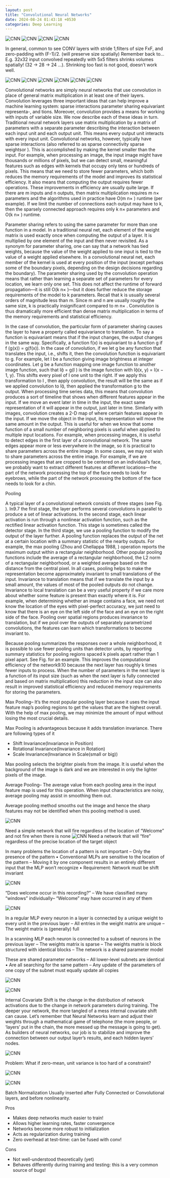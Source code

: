 ```yaml
---
layout: post
title: "Convolutional Neural Networks"
date: 2024-08-24 01:43:18 +0530
categories: Deep Learning
---
```




![CNN](/assets/CNN_1.jpg)
![CNN](/assets/CNN_2.jpg)
![CNN](/assets/CNN_3.jpg)
![CNN](/assets/CNN_4.jpg)

In general, common to see CONV layers with stride 1,filters of size FxF, and zero-padding with (F-1)/2. (will
preserve size spatially)
Remember back to… E.g. 32x32 input convolved repeatedly with 5x5 filters shrinks volumes spatially!
(32 -> 28 -> 24 ...). Shrinking too fast is not good, doesn’t work well.

![CNN](/assets/CNN_5.jpg)
![CNN](/assets/CNN_6.jpg)
![CNN](/assets/CNN_7.jpg)
![CNN](/assets/CNN_8.jpg)
![CNN](/assets/CNN_9.jpg)
![CNN](/assets/CNN_10.jpg)

Convolutional networks are simply neural networks that use convolution in place of general matrix multiplication in at least one of 
their layers.
Convolution leverages three important ideas that can help improve a machine
learning system: sparse interactions parameter sharing equivariant representa-, and
tions. Moreover, convolution provides a means for working with inputs of variable
size. We now describe each of these ideas in turn.
Traditional neural network layers use matrix multiplication by a matrix of
parameters with a separate parameter describing the interaction between each
input unit and each output unit. This means every output unit interacts with every
input unit. Convolutional networks, however, typically have sparse interactions
(also referred to as sparse connectivity sparse weightsor ). This is accomplished by
making the kernel smaller than the input. For example, when processing an image,
the input image might have thousands or millions of pixels, but we can detect small,
meaningful features such as edges with kernels that occupy only tens or hundreds of
pixels. This means that we need to store fewer parameters, which both reduces the
memory requirements of the model and improves its statistical efficiency. It also
means that computing the output requires fewer operations. These improvements
in efficiency are usually quite large. If there are m inputs and n outputs, then
matrix multiplication requires m n× parameters and the algorithms used in practice
have O(m n× ) runtime (per example). If we limit the number of connections
each output may have to k, then the sparsely connected approach requires only
k n× parameters and O(k n× ) runtime.

Parameter sharing refers to using the same parameter for more than one
function in a model. In a traditional neural net, each element of the weight matrix
is used exactly once when computing the output of a layer. It is multiplied by one
element of the input and then never revisited. As a synonym for parameter sharing,
one can say that a network has tied weights, because the value of the weight applied
to one input is tied to the value of a weight applied elsewhere. In a convolutional
neural net, each member of the kernel is used at every position of the input (except
perhaps some of the boundary pixels, depending on the design decisions regarding
the boundary). The parameter sharing used by the convolution operation means
that rather than learning a separate set of parameters for every location, we learn
only one set. This does not affect the runtime of forward propagation—it is still
O(k n× )—but it does further reduce the storage requirements of the model to
k parameters. Recall that k is usually several orders of magnitude less than m.
Since m and n are usually roughly the same size, k is practically insignificant
compared to m n× . Convolution is thus dramatically more efficient than dense
matrix multiplication in terms of the memory requirements and statistical efficiency.

In the case of convolution, the particular form of parameter sharing causes the
layer to have a property called equivariance to translation. To say a function is
equivariant means that if the input changes, the output changes in the same way.
Specifically, a function f(x) is equivariant to a function g if f (g(x)) = g(f(x)).
In the case of convolution, if we let g be any function that translates the input,
i.e., shifts it, then the convolution function is equivariant to g. For example, let I
be a function giving image brightness at integer coordinates. Let g be a function
mapping one image function to another image function, such that I = g(I ) is
the image function with I(x, y) = I(x − 1, y). This shifts every pixel of I one
unit to the right. If we apply this transformation to I , then apply convolution,
the result will be the same as if we applied convolution to I, then applied the
transformation g to the output. When processing time series data, this means
that convolution produces a sort of timeline that shows when different features
appear in the input. If we move an event later in time in the input, the exact
same representation of it will appear in the output, just later in time. Similarly
with images, convolution creates a 2-D map of where certain features appear in
the input. If we move the object in the input, its representation will move the
same amount in the output. This is useful for when we know that some function
of a small number of neighboring pixels is useful when applied to multiple input
locations. For example, when processing images, it is useful to detect edges in
the first layer of a convolutional network. The same edges appear more or less
everywhere in the image, so it is practical to share parameters across the entire
image. In some cases, we may not wish to share parameters across the entire
image. For example, if we are processing images that are cropped to be centered
on an individual’s face, we probably want to extract different features at different
locations—the part of the network processing the top of the face needs to look for
eyebrows, while the part of the network processing the bottom of the face needs to
look for a chin.

Pooling

A typical layer of a convolutional network consists of three stages (see Fig. ). In9.7
the first stage, the layer performs several convolutions in parallel to produce a set
of linear activations. In the second stage, each linear activation is run through a
nonlinear activation function, such as the rectified linear activation function. This
stage is sometimes called the detector stage. In the third stage, we use a pooling
function to modify the output of the layer further.
A pooling function replaces the output of the net at a certain location with
a summary statistic of the nearby outputs. For example, the max pooling (Zhou
and Chellappa 1988, ) operation reports the maximum output within a rectangular
neighborhood. Other popular pooling functions include the average of a rectangular
neighborhood, the L2 norm of a rectangular neighborhood, or a weighted average
based on the distance from the central pixel.
In all cases, pooling helps to make the representation become approximately
invariant to small translations of the input. Invariance to translation means that if
we translate the input by a small amount, the values of most of the pooled outputs
do not change.
Invariance to local translation can be a very useful property if we care more about
whether some feature is present than exactly where it is. For example,
when determining whether an image contains a face, we need not know the location
of the eyes with pixel-perfect accuracy, we just need to know that there is an eye on
the left side of the face and an eye on the right side of the face.
Pooling over spatial regions produces invariance to translation, but if we pool
over the outputs of separately parametrized convolutions, the features can learn
which transformations to become invariant to.

Because pooling summarizes the responses over a whole neighborhood, it is
possible to use fewer pooling units than detector units, by reporting summary
statistics for pooling regions spaced k pixels apart rather than 1 pixel apart. See
Fig. for an example. This improves the computational efficiency of the network9.10
because the next layer has roughly k times fewer inputs to process. When the
number of parameters in the next layer is a function of its input size (such as
when the next layer is fully connected and based on matrix multiplication) this
reduction in the input size can also result in improved statistical efficiency and
reduced memory requirements for storing the parameters.

Max Pooling– It’s the most popular pooling layer because it uses the input feature map’s pooling regions to get the values that are the highest overall. With the help of max pooling, we may minimize the amount of input without losing the most crucial details.

Max Pooling is advantageous because it adds translation invariance. There are following types of it
- Shift Invariance(Invariance in Position)
- Rotational Invariance(Invariance in Rotation)
- Scale Invariance(Invariance in Scale(small or big))

Max pooling selects the brighter pixels from the image. It is useful when the background of the image is dark and we are interested in only the lighter pixels of the image.


Average Pooling– The average value from each pooling area in the input feature map is used for this operation. When input characteristics are noisy, average pooling may assist in smoothing them out.

Average pooling method smooths out the image and hence the sharp features may not be identified when this pooling method is used.

![CNN](/assets/CNN_11.jpg)

Need a simple network that will fire regardless of the location of “Welcome”  and not fire when there is none
![CNN](/assets/CNN_12.jpg)
Need a network that will “fire” regardless of the precise location of the target object

In many problems the location of a pattern is not important – Only the presence of the pattern
• Conventional MLPs are sensitive to the location of the pattern – Moving it by one component results in an entirely different input that the MLP won’t recognize
• Requirement: Network must be shift invariant

![CNN](/assets/CNN_13.jpg)

“Does welcome occur in this recording?” – We have classified many “windows” individually– “Welcome” may have occurred in any of them

![CNN](/assets/CNN_14.jpg)

In a regular MLP every neuron in a layer is connected by a unique weight to every unit in the previous layer – All entries in the weight matrix are unique – The weight matrix is (generally) full

In a scanning MLP each neuron is connected to a subset of neurons in the previous layer 
– The weights matrix is sparse
– The weights matrix is block structured with identical blocks 
– The network is a shared parameter model

These are shared parameter networks
– All lower-level subnets are identical
• Are all searching for the same pattern 
– Any update of the parameters of one copy of the subnet must equally update all copies

![CNN](/assets/CNN_15.jpg)

![CNN](/assets/CNN_16.jpg)

Internal Covariate Shift is the change in the distribution of network activations due to the change in network parameters during training.
The deeper your network, the more tangled of a mess internal covariate shift can cause. Let’s remember that Neural Networks learn and 
adjust their weights through a mathematical game of telephone (the more people, or ‘layers’ put in the chain, the more messed up the 
message is going to get). As builders of neural networks, our job is to stabilize and improve the connection between our output layer’s
results, and each hidden layers’ nodes.

![CNN](/assets/CNN_17.jpg)

Problem: What if zero-mean, unit variance is too hard of a constraint? 

![CNN](/assets/CNN_18.jpg)

![CNN](/assets/CNN_19.jpg)

Batch Normalization
Usually inserted after Fully Connected or Convolutional layers, and before nonlinearity.

Pros
- Makes deep networks much easier to train!
- Allows higher learning rates, faster convergence
- Networks become more robust to initialization
- Acts as regularization during training
- Zero overhead at test-time: can be fused with conv!

Cons
- Not well-understood theoretically (yet)
- Behaves differently during training and testing: this is a very common source of bugs!











